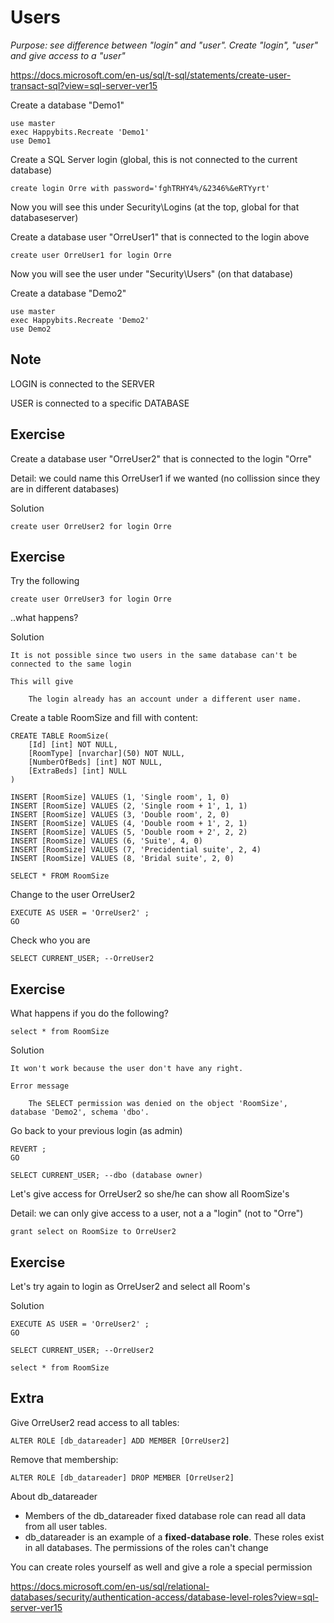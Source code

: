 # Users

*Purpose: see difference between "login" and "user".  Create "login", "user" and give access to a "user"*

https://docs.microsoft.com/en-us/sql/t-sql/statements/create-user-transact-sql?view=sql-server-ver15

Create a database "Demo1"

	use master
	exec Happybits.Recreate 'Demo1'
	use Demo1

Create a SQL Server login (global, this is not connected to the current database)

	create login Orre with password='fghTRHY4%/&2346%&eRTYyrt'

Now you will see this under Security\Logins (at the top, global for that databaseserver)

Create a database user "OrreUser1" that is connected to the login above

	create user OrreUser1 for login Orre

Now you will see the user under "Security\Users"  (on that database)

Create a database "Demo2"

	use master
	exec Happybits.Recreate 'Demo2'
	use Demo2

## Note

LOGIN is connected to the SERVER

USER is connected to a specific DATABASE

## Exercise

Create a database user "OrreUser2" that is connected to the login "Orre"

Detail: we could name this OrreUser1 if we wanted (no collission since they are in different databases)

Solution

	create user OrreUser2 for login Orre 

## Exercise

Try the following

	create user OrreUser3 for login Orre

..what happens?

Solution

	It is not possible since two users in the same database can't be connected to the same login

	This will give

		The login already has an account under a different user name.

Create a table RoomSize and fill with content:

	CREATE TABLE RoomSize(
		[Id] [int] NOT NULL,
		[RoomType] [nvarchar](50) NOT NULL,
		[NumberOfBeds] [int] NOT NULL,
		[ExtraBeds] [int] NULL
	)

	INSERT [RoomSize] VALUES (1, 'Single room', 1, 0)
	INSERT [RoomSize] VALUES (2, 'Single room + 1', 1, 1)
	INSERT [RoomSize] VALUES (3, 'Double room', 2, 0)
	INSERT [RoomSize] VALUES (4, 'Double room + 1', 2, 1)
	INSERT [RoomSize] VALUES (5, 'Double room + 2', 2, 2)
	INSERT [RoomSize] VALUES (6, 'Suite', 4, 0)
	INSERT [RoomSize] VALUES (7, 'Precidential suite', 2, 4)
	INSERT [RoomSize] VALUES (8, 'Bridal suite', 2, 0)

	SELECT * FROM RoomSize


Change to the user OrreUser2

	EXECUTE AS USER = 'OrreUser2' ;  
	GO 

Check who you are

	SELECT CURRENT_USER; --OrreUser2

## Exercise

What happens if you do the following?

	select * from RoomSize

Solution

	It won't work because the user don't have any right.

	Error message

		The SELECT permission was denied on the object 'RoomSize', database 'Demo2', schema 'dbo'.

Go back to your previous login (as admin)

	REVERT ;  
	GO 

	SELECT CURRENT_USER; --dbo (database owner)


Let's give access for OrreUser2 so she/he can show all RoomSize's

Detail: we can only give access to a user, not a a "login" (not to "Orre")

	grant select on RoomSize to OrreUser2


## Exercise

Let's try again to login as OrreUser2 and select all Room's

Solution

	EXECUTE AS USER = 'OrreUser2' ;
	GO 

	SELECT CURRENT_USER; --OrreUser2

	select * from RoomSize

## Extra

Give OrreUser2 read access to all tables:

	ALTER ROLE [db_datareader] ADD MEMBER [OrreUser2]	

Remove that membership:	

	ALTER ROLE [db_datareader] DROP MEMBER [OrreUser2]

About db_datareader
- Members of the db_datareader fixed database role can read all data from all user tables.
- db_datareader is an example of a **fixed-database role**. These roles exist in all databases. The permissions of the roles can't change

You can create roles yourself as well and give a role a special permission

https://docs.microsoft.com/en-us/sql/relational-databases/security/authentication-access/database-level-roles?view=sql-server-ver15

